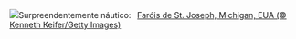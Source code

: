 ![](https://www.bing.com/th?id=OHR.MichiganLighthouse_PT-BR0055198491_UHD.jpg&w=1000)Surpreendentemente náutico:&nbsp;&ensp;[Faróis de St. Joseph, Michigan, EUA (© Kenneth Keifer/Getty Images)](https://www.bing.com/th?id=OHR.MichiganLighthouse_PT-BR0055198491_UHD.jpg)
<br><br/>
